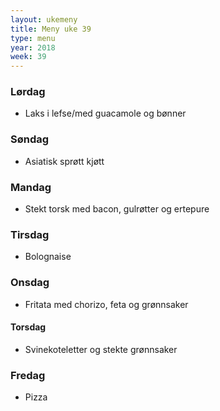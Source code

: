```yaml
---
layout: ukemeny
title: Meny uke 39
type: menu
year: 2018
week: 39
---
```


### Lørdag

- Laks i lefse/med guacamole og bønner

### Søndag

- Asiatisk sprøtt kjøtt

### Mandag

- Stekt torsk med bacon, gulrøtter og ertepure

### Tirsdag

- Bolognaise

### Onsdag

- Fritata med chorizo, feta og grønnsaker

#### Torsdag

- Svinekoteletter og stekte grønnsaker

### Fredag

- Pizza

